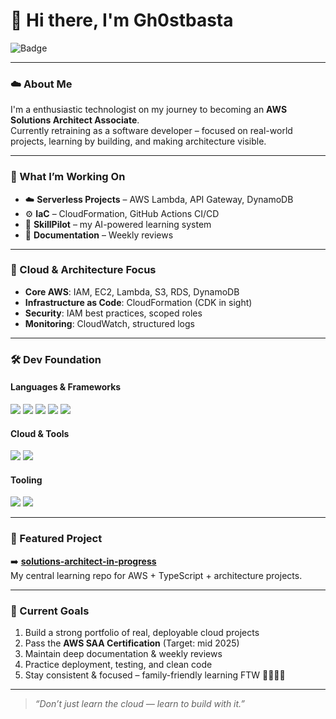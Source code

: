 # 👋 Hi there, I'm Gh0stbasta

![Badge](https://img.shields.io/badge/AWS-SAA_in_progress-orange?style=flat-square&logo=amazon-aws&logoColor=white)

---

### ☁️ About Me

I'm a enthusiastic technologist on my journey to becoming an **AWS Solutions Architect Associate**.  
Currently retraining as a software developer – focused on real-world projects, learning by building, and making architecture visible.

---

### 🚀 What I’m Working On

- ☁️ **Serverless Projects** – AWS Lambda, API Gateway, DynamoDB
- ⚙️ **IaC** – CloudFormation, GitHub Actions CI/CD
- 🧠 **SkillPilot** – my AI-powered learning system
- 📘 **Documentation** – Weekly reviews

---

### 🧠 Cloud & Architecture Focus

- **Core AWS**: IAM, EC2, Lambda, S3, RDS, DynamoDB  
- **Infrastructure as Code**: CloudFormation (CDK in sight)  
- **Security**: IAM best practices, scoped roles  
- **Monitoring**: CloudWatch, structured logs  

---

### 🛠 Dev Foundation

#### Languages & Frameworks  
<div>
  <img src="https://img.shields.io/badge/-JavaScript-F7DF1E?logo=javascript&logoColor=black&style=flat-square" />
  <img src="https://img.shields.io/badge/-Node.js-339933?logo=node.js&logoColor=white&style=flat-square" />
  <img src="https://img.shields.io/badge/-Express.js-000000?logo=express&logoColor=white&style=flat-square" />
  <img src="https://img.shields.io/badge/-Django-092E20?logo=django&logoColor=white&style=flat-square" />
  <img src="https://img.shields.io/badge/-Python-3776AB?logo=python&logoColor=white&style=flat-square" />
</div>

#### Cloud & Tools  
<div>
  <img src="https://img.shields.io/badge/-AWS-232F3E?logo=amazon-aws&logoColor=white&style=flat-square" />
  <img src="https://img.shields.io/badge/-GitHub_Actions-2088FF?logo=github-actions&logoColor=white&style=flat-square" />
</div>

#### Tooling  
<div>
  <img src="https://img.shields.io/badge/-Git-F05032?logo=git&logoColor=white&style=flat-square" />
  <img src="https://img.shields.io/badge/-VS_Code-007ACC?logo=visual-studio-code&logoColor=white&style=flat-square" />
</div>

---

### 📌 Featured Project

➡️ [**solutions-architect-in-progress**](https://github.com/Gh0stbasta/solutions-architect-in-progress)  
My central learning repo for AWS + TypeScript + architecture projects.

---

### 🎯 Current Goals

1. Build a strong portfolio of real, deployable cloud projects  
2. Pass the **AWS SAA Certification** (Target: mid 2025)  
3. Maintain deep documentation & weekly reviews  
4. Practice deployment, testing, and clean code  
5. Stay consistent & focused – family-friendly learning FTW 👨‍👩‍👧‍👦

---

> _“Don’t just learn the cloud — learn to build with it.”_

